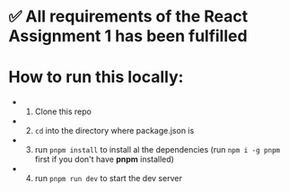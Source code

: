 # ✅ All requirements of the React Assignment 1 has been fulfilled

# How to run this locally:

- 1. Clone this repo
- 2. `cd` into the directory where package.json is
- 3. run `pnpm install` to install al the dependencies (run `npm i -g pnpm` first if you don't have **pnpm** installed)
- 4. run `pnpm run dev` to start the dev server
